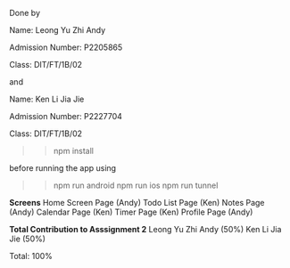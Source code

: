
Done by

Name: Leong Yu Zhi Andy

Admission Number: P2205865

Class: DIT/FT/1B/02

and

Name: Ken Li Jia Jie

Admission Number: P2227704

Class: DIT/FT/1B/02

>> npm install
>>

before running the app using

>> npm run android
>> npm run ios
>> npm run tunnel
>>

**Screens**
Home Screen Page (Andy)
Todo List Page (Ken)
Notes Page (Andy)
Calendar Page (Ken)
Timer Page (Ken)
Profile Page (Andy)

**Total Contribution to Asssignment 2**
Leong Yu Zhi Andy (50%)
Ken Li Jia Jie (50%)

Total: 100%
